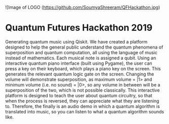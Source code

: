 ![Image of LOGO (https://github.com/SoumyaShreeram/QFHackathon.jpg)
# Quantum Futures Hackathon 2019

Generating quantum music using Qiskit. 
We have created a platform designed to help the general public understand the quantum phenomena of superposition and quantum computation, all using the language of music instead of mathematics. 
Each musical note is assigned a qubit. Using an interactive quantum piano interface (built using Pygame), the user can press a key on their keyboard, which plays a piano key on the screen. This generates the relevant quantum logic gate on the screen. Changing the volume will demonstrate superposition, as maximum volume = |1> and minimum volume (i.e. no sound) = |0>, so any volume in between will be a superposition of the two, which is not possible classically. 
This interactive platform is designed to teach the user about quantum circuitry, so that when the process is reversed, they can appreciate what they are listening to. Therefore, the finally is an audio demo in which a quantum algorithm is translated into music, so you can listen to what a quantum algorithm sounds like.
